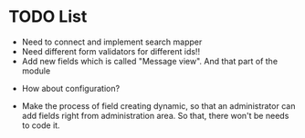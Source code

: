 
TODO List
=========

 * Need to connect and implement search mapper
 * Need different form validators for different ids!!
 * Add new fields which is called "Message view". And that part of the module
 - How about configuration?
 * Make the process of field creating dynamic, so that an administrator can add fields right from administration area.
   So that, there won't be needs to code it.